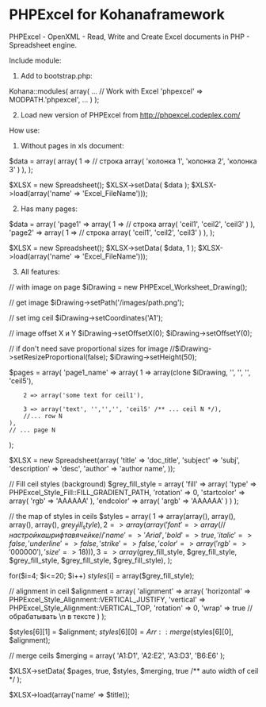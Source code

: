 PHPExcel for Kohanaframework
========

PHPExcel - OpenXML - Read, Write and Create Excel documents in PHP - Spreadsheet engine.

Include module:
1. Add to bootstrap.php:

Kohana::modules(
    array(
        ...
        // Work with Excel
        'phpexcel' => MODPATH.'phpexcel',
        ...
    )
);

2. Load new version of PHPExcel from http://phpexcel.codeplex.com/

How use:

1. Without pages in xls document:

$data = array(
    array(
        1 => // строка
            array(
                'колонка 1',
                'колонка 2',
                'колонка 3'
            )
    ),
);
 
$XLSX = new Spreadsheet();
$XLSX->setData( $data );
$XLSX->load(array('name' => 'Excel_FileName')));

2. Has many pages:

$data = array(
    'page1' => array(
        1 => // строка
            array(
                'ceil1',
                'ceil2',
                'ceil3'
            )
    ),
    'page2' => array(
        1 => // строка
            array(
                'ceil1',
                'ceil2',
                'ceil3'
            )
    ),
);
 
$XLSX = new Spreadsheet();
$XLSX->setData( $data, 1 );
$XLSX->load(array('name' => 'Excel_FileName')));

3. All features:

// with image on page
$iDrawing = new PHPExcel_Worksheet_Drawing();
 
// get image
$iDrawing->setPath('/images/path.png');
 
// set img ceil
$iDrawing->setCoordinates('A1');
 
// image offset X и Y
$iDrawing->setOffsetX(0);
$iDrawing->setOffsetY(0);
 
// if don't need save proportional sizes for image
//$iDrawing->setResizeProportional(false);
$iDrawing->setHeight(50);
 
$pages = array(
    'page1_name' => array(
        1 => array(clone $iDrawing, '', '', '', 'ceil5'),
 
        2 => array('some text for ceil1'),
 
        3 => array('text', '','','', 'ceil5' /** ... ceil N */),
        //... row N
    ),
    // ... page N
);
 
$XLSX = new Spreadsheet(array(
    'title' => 'doc_title',
    'subject' => 'subj',
    'description' => 'desc',
    'author' => 'author name',
));
 
// Fill ceil styles (background)
$grey_fill_style = array(
    'fill' => array(
        'type'     => PHPExcel_Style_Fill::FILL_GRADIENT_PATH,
        'rotation'   => 0,
        'startcolor' => array(
            'rgb' => 'AAAAAA'
        ),
        'endcolor'   => array(
            'argb' => 'AAAAAA'
        )
    )
);
 
// the map of styles in ceils
$styles = array(
    1 => array(array(), array(), array(), array(), $grey_fill_style),
    2 => array(array('font' => array( // настройка шрифта в ячейке
        //'name'      => 'Arial',
        'bold'    => true,
        'italic'    => false,
        'underline' => false,
        'strike'    => false,
        'color'  => array(
            'rgb' => '000000'
        ),
        'size' => 18
    ))),
    3 => array($grey_fill_style, $grey_fill_style, $grey_fill_style,
        $grey_fill_style, $grey_fill_style),
);
 
for($i=4; $i<=20; $i++)
    $styles[$i] = array($grey_fill_style);
 
// alignment in ceil
$alignment =  array(
    'alignment' => array(
        'horizontal' => PHPExcel_Style_Alignment::VERTICAL_JUSTIFY,
        'vertical'   => PHPExcel_Style_Alignment::VERTICAL_TOP,
        'rotation'   => 0,
        'wrap'     => true // обрабатывать \n в тексте
    )
);
 
$styles[6][1] = $alignment;
$styles[6][0] = Arr::merge($styles[6][0], $alignment);
 
// merge ceils
$merging = array(
    'A1:D1', 'A2:E2', 'A3:D3', 'B6:E6'
);
 
$XLSX->setData( $pages, true, $styles, $merging, true
    /** auto width of ceil */ );
 
$XLSX->load(array('name' => $title));
